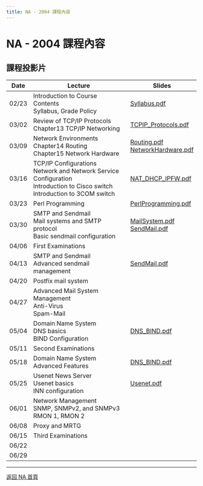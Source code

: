 ```yaml
---
title: NA - 2004 課程內容
---
```


# NA - 2004 課程內容

## 課程投影片

| Date  | Lecture | Slides |
| ----- | ------- | ------ |
| 02/23 | Introduction to Course Contents<br>Syllabus, Grade Policy | [Syllabus.pdf](slides/Syllabus.pdf) |
| 03/02 | Review of TCP/IP Protocols<br>Chapter13 TCP/IP Networking | [TCPIP_Protocols.pdf](slides/TCPIP_Protocols.pdf) |
| 03/09 | Network Environments<br>Chapter14 Routing<br>Chapter15 Network Hardware | [Routing.pdf](slides/Routing.pdf)<br>[NetworkHardware.pdf](slides/NetworkHardware.pdf) |
| 03/16 | TCP/IP Configurations<br>Network and Network Service Configuration<br>Introduction to Cisco switch<br>Introduction to 3COM switch | [NAT_DHCP_IPFW.pdf](slides/NAT_DHCP_IPFW.pdf) |
| 03/23 | Perl Programming | [PerlProgramming.pdf](slides/PerlProgramming.pdf) |
| 03/30 | SMTP and Sendmail<br>Mail systems and SMTP protocol<br>Basic sendmail configuration | [MailSystem.pdf](slides/MailSystem.pdf)<br>[SendMail.pdf](slides/SendMail.pdf) |
| 04/06 | First Examinations |  |
| 04/13 | SMTP and Sendmail<br>Advanced sendmail management | [SendMail.pdf](slides/SendMail.pdf) |
| 04/20 | Postfix mail system |  |
| 04/27 | Advanced Mail System Management<br>Anti-Virus<br>Spam-Mail |  |
| 05/04 | Domain Name System<br>DNS basics<br>BIND Configuration | [DNS_BIND.pdf](slides/DNS_BIND.pdf) |
| 05/11 | Second Examinations |  |
| 05/18 | Domain Name System<br>Advanced Features | [DNS_BIND.pdf](slides/DNS_BIND.pdf) |
| 05/25 | Usenet News Server<br>Usenet basics<br>INN configuration | [Usenet.pdf](slides/Usenet.pdf) |
| 06/01 | Network Management<br>SNMP, SNMPv2, and SNMPv3<br>RMON 1, RMON 2 |  |
| 06/08 | Proxy and MRTG |  |
| 06/15 | Third Examinations |  |
| 06/22 |  |  |
| 06/29 |  |  |

---

[返回 NA 首頁](/na/)